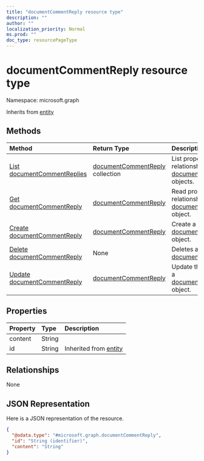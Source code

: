 ```yaml
---
title: "documentCommentReply resource type"
description: ""
author: ""
localization_priority: Normal
ms.prod: ""
doc_type: resourcePageType
---
```


# documentCommentReply resource type


Namespace: microsoft.graph




Inherits from [entity](../resources/entity.md)

## Methods
|Method|Return Type|Description|
|:---|:---|:---|
|[List documentCommentReplies](../api/documentcommentreply-list.md)|[documentCommentReply](../resources/documentcommentreply.md) collection|List properties and relationships of the [documentCommentReply](../resources/documentcommentreply.md) objects.|
|[Get documentCommentReply](../api/documentcommentreply-get.md)|[documentCommentReply](../resources/documentcommentreply.md)|Read properties and relationships of the [documentCommentReply](../resources/documentcommentreply.md) object.|
|[Create documentCommentReply](../api/documentcommentreply-create.md)|[documentCommentReply](../resources/documentcommentreply.md)|Create a new [documentCommentReply](../resources/documentcommentreply.md) object.|
|[Delete documentCommentReply](../api/documentcommentreply-delete.md)|None|Deletes a [documentCommentReply](../resources/documentcommentreply.md).|
|[Update documentCommentReply](../api/documentcommentreply-update.md)|[documentCommentReply](../resources/documentcommentreply.md)|Update the properties of a [documentCommentReply](../resources/documentcommentreply.md) object.|

## Properties
|Property|Type|Description|
|:---|:---|:---|
|content|String||
|id|String| Inherited from [entity](../resources/entity.md)|

## Relationships
None

## JSON Representation
Here is a JSON representation of the resource.
<!-- {
  "blockType": "resource",
  "keyProperty": "id",
  "@odata.type": "microsoft.graph.documentCommentReply",
  "baseType": "microsoft.graph.entity",
  "openType": false
}
-->
``` json
{
  "@odata.type": "#microsoft.graph.documentCommentReply",
  "id": "String (identifier)",
  "content": "String"
}
```

